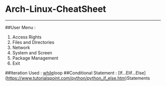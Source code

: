 # Arch-Linux-CheatSheet
----

##User Menu : 
 1. Access Rights
 2. Files and Directories
 3. Network
 4. System and Screen
 5. Package Management
 0. Exit
 
##Iteration Used   : [while](https://www.tutorialspoint.com/python/python_while_loop.htm)loop
##Conditional Statement : [If...Elif...Else] (https://www.tutorialspoint.com/python/python_if_else.htm)Statements
 
